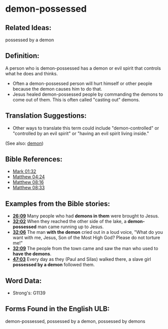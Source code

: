 # demon-possessed

## Related Ideas:

possessed by a demon

## Definition:

A person who is demon-possessed has a demon or evil spirit that controls what he does and thinks.

* Often a demon-possessed person will hurt himself or other people because the demon causes him to do that.
* Jesus healed demon-possessed people by commanding the demons to come out of them. This is often called "casting out" demons.

## Translation Suggestions:

* Other ways to translate this term could include "demon-controlled" or "controlled by an evil spirit" or "having an evil spirit living inside."

(See also: [demon](../kt/demon.md))

## Bible References:

* [Mark 01:32](rc://en/tn/help/mrk/01/32)
* [Matthew 04:24](rc://en/tn/help/mat/04/24)
* [Matthew 08:16](rc://en/tn/help/mat/08/16)
* [Matthew 08:33](rc://en/tn/help/mat/08/33)

## Examples from the Bible stories:

* __[26:09](rc://en/tn/help/obs/26/09)__ Many people who had __demons in them__ were brought to Jesus.
* __[32:02](rc://en/tn/help/obs/32/02)__ When they reached the other side of the lake, a __demon-possessed__ man came running up to Jesus.
* __[32:06](rc://en/tn/help/obs/32/06)__ The man __with the demon__ cried out in a loud voice, "What do you want with me, Jesus, Son of the Most High God? Please do not torture me!"
* __[32:09](rc://en/tn/help/obs/32/09)__ The people from the town came and saw the man who used to __have the demons__.
* __[47:03](rc://en/tn/help/obs/47/03)__ Every day as they (Paul and Silas) walked there, a slave girl __possessed by a demon__ followed them.

## Word Data:

* Strong's: G1139

## Forms Found in the English ULB:

demon-possessed, possessed by a demon, possessed by demons
